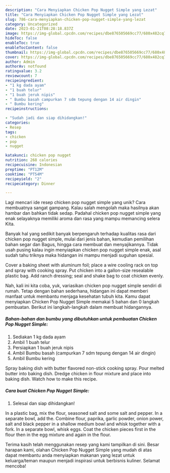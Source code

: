 ```yaml
---
description: "Cara Menyiapkan Chicken Pop Nugget Simple yang Lezat"
title: "Cara Menyiapkan Chicken Pop Nugget Simple yang Lezat"
slug: 786-cara-menyiapkan-chicken-pop-nugget-simple-yang-lezat
category: Uncategorized
date: 2023-01-21T08:28:18.837Z
image: https://img-global.cpcdn.com/recipes/dbe876505669cc77/680x482cq70/chicken-pop-nugget-simple-foto-resep-utama.jpg
hideToc: false
enableToc: true
enableTocContent: false
thumbnail: https://img-global.cpcdn.com/recipes/dbe876505669cc77/680x482cq70/chicken-pop-nugget-simple-foto-resep-utama.jpg
cover: https://img-global.cpcdn.com/recipes/dbe876505669cc77/680x482cq70/chicken-pop-nugget-simple-foto-resep-utama.jpg
author: Admin
authorAv: notfound
ratingvalue: 3.2
reviewcount: 7
recipeingredient:
- "1 kg dada ayam"
- "1 buah telur"
- "1 buah jeruk nipis"
- " Bumbu basah campurkan 7 sdm tepung dengan 14 air dingin"
- " Bumbu kering"
recipeinstructions:

- "Sudah jadi dan siap dihidangkan!"
categories:
- Resep
tags:
- chicken
- pop
- nugget

katakunci: chicken pop nugget 
nutrition: 268 calories
recipecuisine: Indonesian
preptime: "PT12M"
cooktime: "PT54M"
recipeyield: "2"
recipecategory: Dinner

---
```





Lagi mencari ide resep chicken pop nugget simple yang unik? Cara membuatnya sangat gampang. Kalau salah mengolah maka hasilnya akan hambar dan bahkan tidak sedap. Padahal chicken pop nugget simple yang enak selayaknya memiliki aroma dan rasa yang mampu memancing selera Kita.





Banyak hal yang sedikit banyak berpengaruh terhadap kualitas rasa dari chicken pop nugget simple, mulai dari jenis bahan, kemudian pemilihan bahan segar dan Bagus, hingga cara membuat dan menyajikannya. Tidak usah pusing kalau ingin menyiapkan chicken pop nugget simple enak,      asal sudah tahu triknya maka hidangan ini mampu menjadi suguhan spesial.














Cover a baking sheet with aluminum foil; place a wire cooling rack on top and spray with cooking spray. Put chicken into a gallon-size resealable plastic bag. Add ranch dressing; seal and shake bag to coat chicken evenly.






Nah, kali ini kita coba, yuk, variasikan chicken pop nugget simple sendiri di rumah. Tetap dengan bahan sederhana, hidangan ini dapat memberi manfaat untuk membantu menjaga kesehatan tubuh kita. Kamu dapat menyiapkan Chicken Pop Nugget Simple memakai 5 bahan dan 0 langkah pembuatan. Berikut ini langkah-langkah dalam membuat hidangannya.

<!--inarticleads1-->

##### Bahan-bahan dan bumbu yang dibutuhkan untuk pembuatan Chicken Pop Nugget Simple:

1. Sediakan 1 kg dada ayam
1. Ambil 1 buah telur
1. Persiapkan 1 buah jeruk nipis
1. Ambil  Bumbu basah (campurkan 7 sdm tepung dengan 14 air dingin)
1. Ambil  Bumbu kering


Spray baking dish with butter flavored non-stick cooking spray. Pour melted butter into baking dish. Dredge chicken in flour mixture and place into baking dish. Watch how to make this recipe. 

<!--inarticleads2-->

##### Cara buat Chicken Pop Nugget Simple:


1. Selesai dan siap dihidangkan!

In a plastic bag, mix the flour, seasoned salt and some salt and pepper. In a separate bowl, add the. Combine flour, paprika, garlic powder, onion power, salt and black pepper in a shallow medium bowl and whisk together with a fork. In a separate bowl, whisk eggs. Coat the chicken pieces first in the flour then in the egg mixture and again in the flour. 

Terima kasih telah menggunakan resep yang kami tampilkan di sini. Besar harapan kami, olahan Chicken Pop Nugget Simple yang mudah di atas dapat membantu anda menyiapkan makanan yang lezat untuk keluarga/teman maupun menjadi inspirasi untuk berbisnis kuliner. Selamat mencoba!
